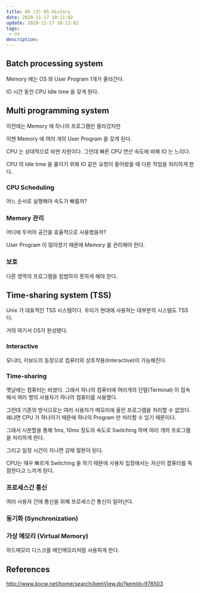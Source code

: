 ```yaml
---
title: OS (2) OS History
date: 2020-11-17 10:11:82
update: 2020-11-17 10:11:82
tags:
 - os
description:
---
```


## Batch processing system

Memory 에는 OS 와 User Program 1개가 올라간다.

IO 시간 동안 CPU Idle time 을 갖게 된다.

## Multi programming system

이전에는 Memory 에 하나의 프로그램만 올라갔지만

이젠 Memory 에 여러 개의 User Program 을 갖게 된다.

CPU 는 상대적으로 비싼 자원이다. 그런데 빠른 CPU 연산 속도에 비해 IO 는 느리다.

CPU 의 Idle time 을 줄이기 위해 IO 같은 요청이 들어왔을 때 다른 작업을 처리하게 한다.

### CPU Scheduling

어느 순서로 실행해야 속도가 빠를까?

### Memory 관리

어디에 두어야 공간을 효율적으로 사용했을까?

User Program 이 많아졌기 때문에 Memory 를 관리해야 한다.

### 보호

다른 영역의 프로그램을 침범하지 못하게 해야 한다.

## Time-sharing system (TSS)

Unix 가 대표적인 TSS 시스템이다. 우리가 현대에 사용하는 대부분의 시스템도 TSS 다.

거의 여기서 OS가 완성됐다.

### Interactive

모니터, 키보드의 등장으로 컴퓨터와 상호작용(Interactive)이 가능해진다.

### Time-sharing

옛날에는 컴퓨터는 비쌌다. 그래서 하나의 컴퓨터에 여러개의 단말(Terminal) 이 접속해서 여러 명의 사용자가 하나의 컴퓨터를 사용했다.

그런데 기존의 방식으로는 여러 사용자가 메모리에 올린 프로그램을 처리할 수 없었다. 왜냐면 CPU 가 하나이기 때문에 하나의 Program 만 처리할 수 있기 때문이다.

그래서 시분할을 통해 1ms, 10ms 정도의 속도로 Switching 하며 여러 개의 프로그램을 처리하게 한다.

그리고 일정 시간이 지나면 강제 절환이 된다.

CPU는 매우 빠르게 Switching 을 하기 때문에 사용자 입장에서는 자신이 컴퓨터를 독점한다고 느끼게 된다.

### 프로세스간 통신

여러 사용자 간에 통신을 위해 프로세스간 통신이 일어난다.

### 동기화 (Synchronization)

### 가상 메모리 (Virtual Memory)

하드메모리 디스크를 메인메모리처럼 사용하게 한다.

## References

http://www.kocw.net/home/search/kemView.do?kemId=978503

